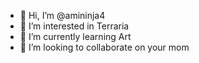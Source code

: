 - 👋 Hi, I’m @amininja4
- 👀 I’m interested in Terraria
- 🌱 I’m currently learning Art
- 💞️ I’m looking to collaborate on your mom

<!---
amininja4/amininja4 is a ✨ special ✨ repository because its `README.md` (this file) appears on your GitHub profile.
You can click the Preview link to take a look at your changes.
--->
